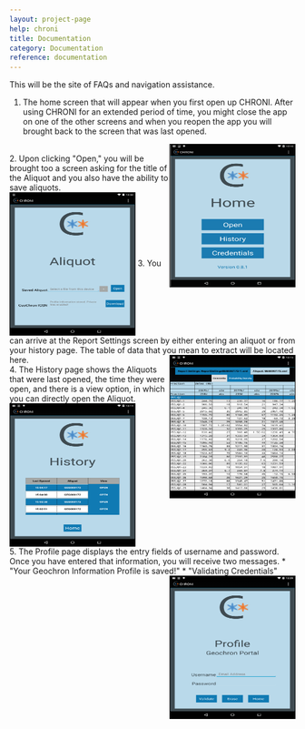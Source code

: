 ```yaml
---
layout: project-page
help: chroni
title: Documentation
category: Documentation
reference: documentation
---
```


This will be the site of FAQs and navigation assistance.

1. The home screen that will appear when you first open up CHRONI. After using CHRONI for an extended period of time, you might close the app on one of the other screens and when you reopen the app you will brought back to the screen that was last opened.
<img src="/assets/images/HomeScreen.png" alt="Home Screen" align="right" style="width:220px;height:250px;border: solid black 1px;"/>
<br>
2. Upon clicking "Open," you will be brought too a screen asking for the title of the Aliquot and you also have the ability to save aliquots.
<br>
<img src="/assets/images/Aliquot.png" alt="Aliquot" align="center" style="width:220px;height:250px;border: solid black 1px;"/>
3. You can arrive at the Report Settings screen by either entering an aliquot or from your history page. The table of data that you mean to extract will be located here.
<img src="/assets/images/ReportSettings.png" alt="Report Settings" align="right" style="width:220px;height:250px;border: solid black 1px;"/>
<br>
4. The History page shows the Aliquots that were last opened, the time they were open, and there is a view option, in which you can directly open the Aliquot.
<img src="/assets/images/History.png" alt="History" align="center" style="width:220px;height:250px;border: solid black 1px;"/>
<br>
5. The Profile page displays the entry fields of username and password. Once you have entered that information, you will receive two messages.
	* "Your Geochron Information Profile is saved!"
	* "Validating Credentials"
<img src="/assets/images/Profile.png" alt="Profile"  align="right" style="width:220px;height:250px;border: solid black 1px;"/>